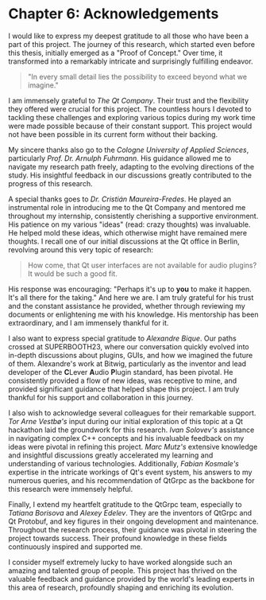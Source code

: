 # Chapter 6: Acknowledgements

I would like to express my deepest gratitude to all those who have been a part
of this project. The journey of this research, which started even before this
thesis, initially emerged as a "Proof of Concept." Over time, it transformed
into a remarkably intricate and surprisingly fulfilling endeavor.

> "In every small detail lies the possibility to exceed beyond what we imagine."

I am immensely grateful to *The Qt Company*. Their trust and the flexibility
they offered were crucial for this project. The countless hours I devoted to
tackling these challenges and exploring various topics during my work time were
made possible because of their constant support. This project would not have
been possible in its current form without their backing.

My sincere thanks also go to the *Cologne University of Applied Sciences*,
particularly *Prof. Dr. Arnulph Fuhrmann*. His guidance allowed me to navigate my
research path freely, adapting to the evolving directions of the study. His
insightful feedback in our discussions greatly contributed to the progress of
this research.

A special thanks goes to *Dr. Cristián Maureira-Fredes*. He played an
instrumental role in introducing me to the Qt Company and mentored me
throughout my internship, consistently cherishing a supportive environment. His
patience on my various "ideas" (read: crazy thoughts) was invaluable. He helped
mold these ideas, which otherwise might have remained mere thoughts. I recall
one of our initial discussions at the Qt office in Berlin, revolving around
this very topic of research:

> How come, that Qt user interfaces are not available for audio plugins? It
> would be such a good fit.

His response was encouraging: "Perhaps it's up to **you** to make it happen.
It's all there for the taking." And here we are. I am truly grateful for his
trust and the constant assistance he provided, whether through reviewing my
documents or enlightening me with his knowledge. His mentorship has been
extraordinary, and I am immensely thankful for it.

I also want to express special gratitude to *Alexandre Bique*. Our paths
crossed at SUPERBOOTH23, where our conversation quickly evolved into in-depth
discussions about plugins, GUIs, and how we imagined the future of them.
Alexandre's work at Bitwig, particularly as the inventor and lead developer of
the **C**Lever **A**udio **P**lugin standard, has been pivotal. He consistently
provided a flow of new ideas, was receptive to mine, and provided significant
guidance that helped shape this project. I am truly thankful for his support
and collaboration in this journey.

I also wish to acknowledge several colleagues for their remarkable support.
*Tor Arne Vestbø's* input during our initial exploration of this topic at a Qt
hackathon laid the groundwork for this research. *Ivan Solovev's* assistance in
navigating complex C++ concepts and his invaluable feedback on my ideas were
pivotal in refining this project. *Marc Mutz's* extensive knowledge and
insightful discussions greatly accelerated my learning and understanding of
various technologies. Additionally, *Fabian Kosmale's* expertise in the
intricate workings of Qt's event system, his answers to my numerous queries,
and his recommendation of QtGrpc as the backbone for this research were
immensely helpful.

Finally, I extend my heartfelt gratitude to the QtGrpc team, especially to
*Tatiana Borisova* and *Alexey Edelev*. They are the inventors of QtGrpc and Qt
Protobuf, and key figures in their ongoing development and maintenance.
Throughout the research process, their guidance was pivotal in steering the
project towards success. Their profound knowledge in these fields continuously
inspired and supported me.

I consider myself extremely lucky to have worked alongside such an amazing and
talented group of people. This project has thrived on the valuable feedback and
guidance provided by the world's leading experts in this area of research,
profoundly shaping and enriching its evolution.
